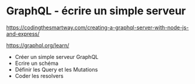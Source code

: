 # GraphQL - écrire un simple serveur

<https://codingthesmartway.com/creating-a-graphql-server-with-node-js-and-express/>

<https://graphql.org/learn/>

- Créer un simple serveur GraphQL
- Ecrire un schéma
- Définir les Query et les Mutations
- Coder les resolvers
